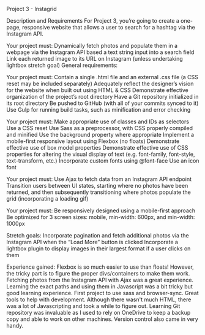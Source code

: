 Project 3 - Instagrid

Description and Requirements
For Project 3, you’re going to create a one-page, responsive website that allows a user to search for a hashtag via the Instagram API.

Your project must:
Dynamically fetch photos and populate them in a webpage via the Instagram API based a text string input into a search field
Link each returned image to its URL on Instagram (unless undertaking lightbox stretch goal)
General requirements:

Your project must:
Contain a single .html file and an external .css file (a CSS reset may be included separately)
Adequately reflect the designer’s vision for the website when built out using HTML & CSS
Demonstrate effective organization of the project’s root directory
Have a Git repository initialized in its root directory
Be pushed to GitHub (with all of your commits synced to it)
Use Gulp for running build tasks, such as minification and error checking

Your project must:
Make appropriate use of classes and IDs as selectors
Use a CSS reset
Use Sass as a preprocessor, with CSS properly compiled and minified
Use the background property where appropriate
Implement a mobile-first responsive layout using Flexbox (no floats)
Demonstrate effective use of box model properties
Demonstrate effective use of CSS properties for altering the visual display of text (e.g. font-family, font-style, text-transform, etc.)
Incorporate custom fonts using @font-face
Use an icon font

Your project must:
Use Ajax to fetch data from an Instagram API endpoint
Transition users between UI states, starting where no photos have been returned, and then subsequently transitioning where photos populate the grid (incorporating a loading gif)

Your project must:
Be responsively designed using a mobile-first approach
Be optimized for 3 screen sizes: mobile, min-width: 600px, and min-width: 1000px

Stretch goals:
Incorporate pagination and fetch additional photos via the Instagram API when the “Load More” button is clicked
Incorporate a lightbox plugin to display images in their largest format if a user clicks on them

Experience gained:
Flexbox is so much easier to use than floats! However, the tricky part is to figure the proper divs/containers to make them work. Fetching photos from the Instagram API with Ajax was a great experience. Learning the exact paths and using them in Javascript was a bit tricky but good learning experience. First project to use sass and browser-sync. Great tools to help with development. Although there wasn't much HTML, there was a lot of Javascripting and took a while to figure out. Learning Git repository was invaluable as I used to rely on OneDrive to keep a backup copy and able to work on other machines. Version control also came in very handy.  